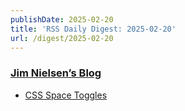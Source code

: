 ```yaml
---
publishDate: 2025-02-20
title: 'RSS Daily Digest: 2025-02-20'
url: /digest/2025-02-20
---
```


### [Jim Nielsen’s Blog](https://blog.jim-nielsen.com/)

  * [CSS Space Toggles](https://blog.jim-nielsen.com/2025/css-space-toggles/)
  
